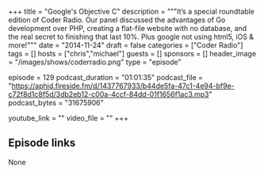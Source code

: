 +++
title = "Google's Objective C"
description = """It’s a special roundtable edition of Coder Radio. Our panel discussed the advantages of Go development over PHP, creating a flat-file website with no database, and the real secret to finishing that last 10%. Plus google not using html5, iOS & more!"""
date = "2014-11-24"
draft = false
categories = ["Coder Radio"]
tags = []
hosts = ["chris","michael"]
guests = []
sponsors = []
header_image = "/images/shows/coderradio.png"
type = "episode"

episode = 129
podcast_duration = "01:01:35"
podcast_file = "https://aphid.fireside.fm/d/1437767933/b44de5fa-47c1-4e94-bf9e-c72f8d1c8f5d/3db2eb12-c00a-4ccf-84dd-01f1656f1ac3.mp3"
podcast_bytes = "31675906"

youtube_link = ""
video_file = ""
+++

## Episode links

None

